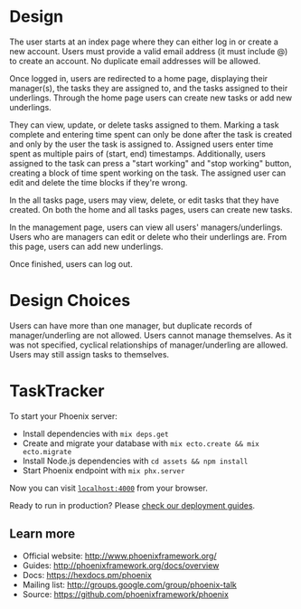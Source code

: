 # Design 
The user starts at an index page where they can either log in or create a new account. Users must provide
a valid email address (it must include @) to create an account. No duplicate email addresses will be allowed. 

Once logged in, users are redirected to a home page, displaying their manager(s), the tasks they are assigned to, and the tasks assigned to their underlings. Through the home page users can create new tasks or add new underlings.

They can view, update, or delete tasks assigned to them. Marking a task complete and entering time spent can only be done after the task is created and only by the user the task is assigned to. Assigned users enter time spent as multiple pairs of (start, end) timestamps. Additionally, users assigned to the task can press a "start working" and "stop working" button, creating a block of time spent working on the task. The assigned user can edit and delete the time blocks if they're wrong.

In the all tasks page, users may view, delete, or edit tasks that they have created. On both the home and all tasks pages, users can create new tasks. 

In the management page, users can view all users' managers/underlings. Users who are managers can edit or delete who their underlings are. From this page, users can add new underlings. 

Once finished, users can log out. 

# Design Choices 
Users can have more than one manager, but duplicate records of manager/underling are not allowed. Users cannot manage themselves. As it was not specified, cyclical relationships of manager/underling are allowed. Users may still assign tasks to themselves.

# TaskTracker

To start your Phoenix server:

  * Install dependencies with `mix deps.get`
  * Create and migrate your database with `mix ecto.create && mix ecto.migrate`
  * Install Node.js dependencies with `cd assets && npm install`
  * Start Phoenix endpoint with `mix phx.server`

Now you can visit [`localhost:4000`](http://localhost:4000) from your browser.

Ready to run in production? Please [check our deployment guides](http://www.phoenixframework.org/docs/deployment).

## Learn more

  * Official website: http://www.phoenixframework.org/
  * Guides: http://phoenixframework.org/docs/overview
  * Docs: https://hexdocs.pm/phoenix
  * Mailing list: http://groups.google.com/group/phoenix-talk
  * Source: https://github.com/phoenixframework/phoenix
